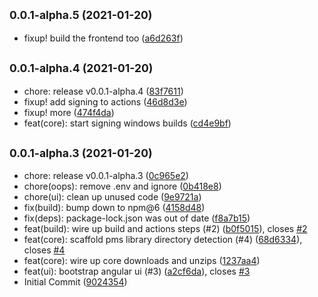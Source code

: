 ## <small>0.0.1-alpha.5 (2021-01-20)</small>

* fixup! build the frontend too ([a6d263f](https://github.com/vanstinator/project-xenomorph/commit/a6d263f))



## <small>0.0.1-alpha.4 (2021-01-20)</small>

* chore: release v0.0.1-alpha.4 ([83f7611](https://github.com/vanstinator/project-xenomorph/commit/83f7611))
* fixup! add signing to actions ([46d8d3e](https://github.com/vanstinator/project-xenomorph/commit/46d8d3e))
* fixup! more ([474f4da](https://github.com/vanstinator/project-xenomorph/commit/474f4da))
* feat(core): start signing windows builds ([cd4e9bf](https://github.com/vanstinator/project-xenomorph/commit/cd4e9bf))



## <small>0.0.1-alpha.3 (2021-01-20)</small>

* chore: release v0.0.1-alpha.3 ([0c965e2](https://github.com/vanstinator/project-xenomorph/commit/0c965e2))
* chore(oops): remove .env and ignore ([0b418e8](https://github.com/vanstinator/project-xenomorph/commit/0b418e8))
* chore(ui): clean up unused code ([9e9721a](https://github.com/vanstinator/project-xenomorph/commit/9e9721a))
* fix(build): bump down to npm@6 ([4158d48](https://github.com/vanstinator/project-xenomorph/commit/4158d48))
* fix(deps): package-lock.json was out of date ([f8a7b15](https://github.com/vanstinator/project-xenomorph/commit/f8a7b15))
* feat(build): wire up build and actions steps (#2) ([b0f5015](https://github.com/vanstinator/project-xenomorph/commit/b0f5015)), closes [#2](https://github.com/vanstinator/project-xenomorph/issues/2)
* feat(core): scaffold pms library directory detection (#4) ([68d6334](https://github.com/vanstinator/project-xenomorph/commit/68d6334)), closes [#4](https://github.com/vanstinator/project-xenomorph/issues/4)
* feat(core): wire up core downloads and unzips ([1237aa4](https://github.com/vanstinator/project-xenomorph/commit/1237aa4))
* feat(ui): bootstrap angular ui (#3) ([a2cf6da](https://github.com/vanstinator/project-xenomorph/commit/a2cf6da)), closes [#3](https://github.com/vanstinator/project-xenomorph/issues/3)
* Initial Commit ([9024354](https://github.com/vanstinator/project-xenomorph/commit/9024354))




